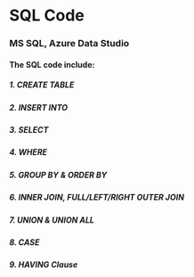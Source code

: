# SQL Code

### MS SQL, Azure Data Studio

#### The SQL code include:

##### 1. CREATE TABLE
##### 2. INSERT INTO
##### 3. SELECT 
##### 4. WHERE 
##### 5. GROUP BY & ORDER BY
##### 6. INNER JOIN, FULL/LEFT/RIGHT OUTER JOIN
##### 7. UNION & UNION ALL
##### 8. CASE
##### 9. HAVING Clause

